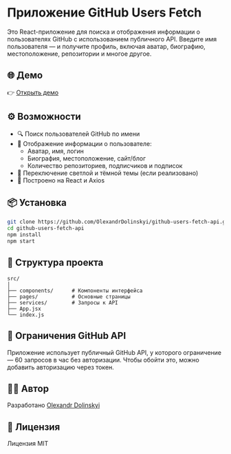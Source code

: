 # Приложение GitHub Users Fetch

Это React-приложение для поиска и отображения информации о пользователях GitHub с использованием публичного API. Введите имя пользователя — и получите профиль, включая аватар, биографию, местоположение, репозитории и многое другое.

## 🌐 Демо

👉 [Открыть демо](https://github-users-fetch-api.vercel.app/)

## ⚙️ Возможности

- 🔍 Поиск пользователей GitHub по имени
- 👤 Отображение информации о пользователе:
  - Аватар, имя, логин
  - Биография, местоположение, сайт/блог
  - Количество репозиториев, подписчиков и подписок
- 🌙 Переключение светлой и тёмной темы (если реализовано)
- 🚀 Построено на React и Axios 

## 📦 Установка

```bash
git clone https://github.com/OlexandrDolinskyi/github-users-fetch-api.git
cd github-users-fetch-api
npm install
npm start
````

## 📁 Структура проекта

```
src/
│
├── components/      # Компоненты интерфейса
├── pages/           # Основные страницы
├── services/        # Запросы к API
├── App.jsx
└── index.js
```

## 🔐 Ограничения GitHub API

Приложение использует публичный GitHub API, у которого ограничение — 60 запросов в час без авторизации. Чтобы обойти это, можно добавить авторизацию через токен.

## 🧑‍💻 Автор

Разработано [Olexandr Dolinskyi](https://github.com/OlexandrDolinskyi)

## 📜 Лицензия

Лицензия MIT
